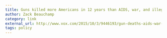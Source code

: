 ```yaml
---
title: Guns killed more Americans in 12 years than AIDS, war, and illegal drug overdoses combined
author: Zack Beauchamp
category: link
external_url: http://www.vox.com/2015/10/3/9446193/gun-deaths-aids-war-terrorism
tags: policy
---
```

